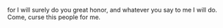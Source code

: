 for I will surely do you great honor, and whatever you say to me I will do. Come, curse this people for me.
